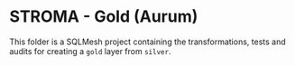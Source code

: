 # STROMA - Gold (Aurum)

This folder is a SQLMesh project containing the transformations, tests and audits for creating a `gold` layer from `silver`.
